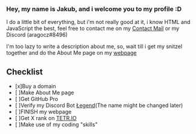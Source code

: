 ### Hey, my name is Jakub, and i welcome you to my profile :D

I do a little bit of everything, but i'm not really good at it, i know HTML and JavaScript the best, feel free to contact me on my [Contact Mail](mailto:contact@aragocz.com) or my Discord (aragocz#8496)

I'm too lazy to write a description about me, so, wait till i get my snitzel together and do the About Me page on my [webpage](http://aragocz.com)

## Checklist

- [x]Buy a domain
- [ ]Make About Me page
- [ ]Get GitHub Pro
- [ ]Verify my Discord Bot [Łegend](http://aragocz.com/legendbot%20subdomain/homepage.html)(The name might be changed later)
- [ ]FINISH my webpage
- [ ]Get X rank on [TETR.IO](https://tetr.io)
- [ ]Make use of my coding "skills"
